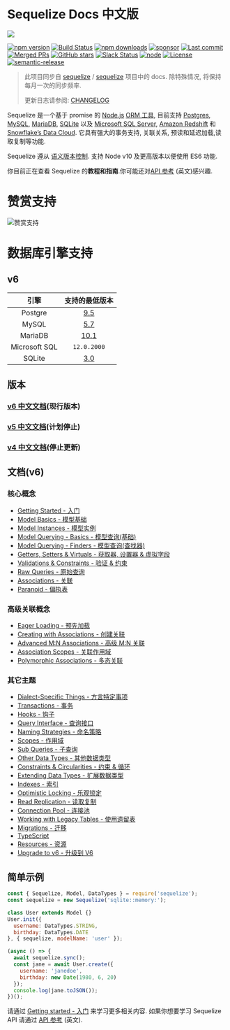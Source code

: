 # Sequelize Docs 中文版

![](http://docs.sequelizejs.com/manual/asset/logo-small.png)

[![npm version](https://badgen.net/npm/v/sequelize)](https://www.npmjs.com/package/sequelize)
[![Build Status](https://github.com/sequelize/sequelize/workflows/CI/badge.svg)](https://github.com/sequelize/sequelize/actions?query=workflow%3ACI)
[![npm downloads](https://badgen.net/npm/dm/sequelize)](https://www.npmjs.com/package/sequelize)
[![sponsor](https://img.shields.io/opencollective/all/sequelize?label=sponsors)](https://opencollective.com/sequelize)
[![Last commit](https://badgen.net/github/last-commit/sequelize/sequelize)](https://github.com/sequelize/sequelize)
[![Merged PRs](https://badgen.net/github/merged-prs/sequelize/sequelize)](https://github.com/sequelize/sequelize)
[![GitHub stars](https://badgen.net/github/stars/sequelize/sequelize)](https://github.com/sequelize/sequelize)
[![Slack Status](http://sequelize-slack.herokuapp.com/badge.svg)](http://sequelize-slack.herokuapp.com/)
[![node](https://badgen.net/npm/node/sequelize)](https://www.npmjs.com/package/sequelize)
[![License](https://badgen.net/github/license/sequelize/sequelize)](https://github.com/sequelize/sequelize/blob/main/LICENSE)
[![semantic-release](https://img.shields.io/badge/%20%20%F0%9F%93%A6%F0%9F%9A%80-semantic--release-e10079.svg)](https://github.com/semantic-release/semantic-release)

> 此项目同步自 [sequelize](https://github.com/sequelize) / [sequelize](https://github.com/sequelize/sequelize) 项目中的  docs. 除特殊情况, 将保持每月一次的同步频率.
> 
> 更新日志请参阅: [CHANGELOG](CHANGELOG.md)

Sequelize 是一个基于 promise 的 [Node.js](https://nodejs.org/zh-cn/about/) [ORM 工具](https://en.wikipedia.org/wiki/Object-relational_mapping), 目前支持 [Postgres](https://en.wikipedia.org/wiki/PostgreSQL), [MySQL](https://en.wikipedia.org/wiki/MySQL), [MariaDB](https://en.wikipedia.org/wiki/MariaDB), [SQLite](https://en.wikipedia.org/wiki/SQLite) 以及 [Microsoft SQL Server](https://en.wikipedia.org/wiki/Microsoft_SQL_Server), [Amazon Redshift](https://docs.aws.amazon.com/redshift/index.html) 和 [Snowflake’s Data Cloud](https://docs.snowflake.com/en/user-guide/intro-key-concepts.html). 它具有强大的事务支持, 关联关系, 预读和延迟加载,读取复制等功能.

Sequelize 遵从 [语义版本控制](http://semver.org). 支持 Node v10 及更高版本以便使用 ES6 功能.

你目前正在查看 Sequelize 的**教程和指南**.你可能还对[API 参考](http://docs.sequelizejs.com/identifiers) (英文)感兴趣.

# 赞赏支持
![赞赏支持](https://raw.githubusercontent.com/demopark/electron-api-demos-Zh_CN/master/assets/img/td.png)

# 数据库引擎支持

## v6
|  引擎 |  支持的最低版本 |
| :------------: | :------------: |
|  Postgre | [9.5 ](https://www.postgresql.org/docs/9.5/ ) |
|  MySQL |  [5.7](https://dev.mysql.com/doc/refman/5.7/en/) |
|  MariaDB |  [10.1](https://mariadb.com/kb/en/changes-improvements-in-mariadb-101/) |
|  Microsoft SQL |  `12.0.2000` |
|  SQLite |  [3.0](https://www.sqlite.org/version3.html) 

## 版本

### [v6 中文文档](https://github.com/demopark/sequelize-docs-Zh-CN/tree/master)(现行版本)

### [v5 中文文档](https://github.com/demopark/sequelize-docs-Zh-CN/tree/v5)(计划停止)

### [v4 中文文档](https://github.com/demopark/sequelize-docs-Zh-CN/tree/v4)(停止更新)


## 文档(v6)

### 核心概念

- [Getting Started - 入门](core-concepts/getting-started.md)
- [Model Basics - 模型基础](core-concepts/model-basics.md)
- [Model Instances - 模型实例](core-concepts/model-instances.md)
- [Model Querying - Basics - 模型查询(基础)](core-concepts/model-querying-basics.md)
- [Model Querying - Finders - 模型查询(查找器)](core-concepts/model-querying-finders.md)
- [Getters, Setters & Virtuals - 获取器, 设置器 & 虚拟字段](core-concepts/getters-setters-virtuals.md)
- [Validations & Constraints - 验证 & 约束](core-concepts/validations-and-constraints.md)
- [Raw Queries - 原始查询](core-concepts/raw-queries.md)
- [Associations - 关联](core-concepts/assocs.md)
- [Paranoid - 偏执表](core-concepts/paranoid.md)

### 高级关联概念

- [Eager Loading - 预先加载](advanced-association-concepts/eager-loading.md)
- [Creating with Associations - 创建关联](advanced-association-concepts/creating-with-associations.md)
- [Advanced M:N Associations - 高级 M:N 关联](advanced-association-concepts/advanced-many-to-many.md)
- [Association Scopes - 关联作用域](advanced-association-concepts/association-scopes.md)
- [Polymorphic Associations - 多态关联](advanced-association-concepts/polymorphic-associations.md)

### 其它主题

- [Dialect-Specific Things - 方言特定事项](other-topics/dialect-specific-things.md)
- [Transactions - 事务](other-topics/transactions.md)
- [Hooks - 钩子](other-topics/hooks.md)
- [Query Interface - 查询接口](other-topics/query-interface.md)
- [Naming Strategies - 命名策略](other-topics/naming-strategies.md)
- [Scopes - 作用域](other-topics/scopes.md)
- [Sub Queries - 子查询](other-topics/sub-queries.md)
- [Other Data Types - 其他数据类型](other-topics/other-data-types.md)
- [Constraints & Circularities - 约束 & 循环](other-topics/constraints-and-circularities.md)
- [Extending Data Types - 扩展数据类型](other-topics/extending-data-types.md)
- [Indexes - 索引](other-topics/indexes.md)
- [Optimistic Locking - 乐观锁定](other-topics/optimistic-locking.md)
- [Read Replication - 读取复制](other-topics/read-replication.md)
- [Connection Pool - 连接池](other-topics/connection-pool.md)
- [Working with Legacy Tables - 使用遗留表](other-topics/legacy.md)
- [Migrations - 迁移](other-topics/migrations.md)
- [TypeScript](other-topics/typescript.md)
- [Resources - 资源](other-topics/resources.md)
- [Upgrade to v6 - 升级到 V6](other-topics/upgrade-to-v6.md)

## 简单示例

```js
const { Sequelize, Model, DataTypes } = require('sequelize');
const sequelize = new Sequelize('sqlite::memory:');

class User extends Model {}
User.init({
  username: DataTypes.STRING,
  birthday: DataTypes.DATE
}, { sequelize, modelName: 'user' });

(async () => {
  await sequelize.sync();
  const jane = await User.create({
    username: 'janedoe',
    birthday: new Date(1980, 6, 20)
  });
  console.log(jane.toJSON());
})();
```

请通过 [Getting started - 入门](core-concepts/getting-started.md) 来学习更多相关内容. 如果你想要学习 Sequelize API 请通过 [API 参考](http://docs.sequelizejs.com/identifiers) (英文).

